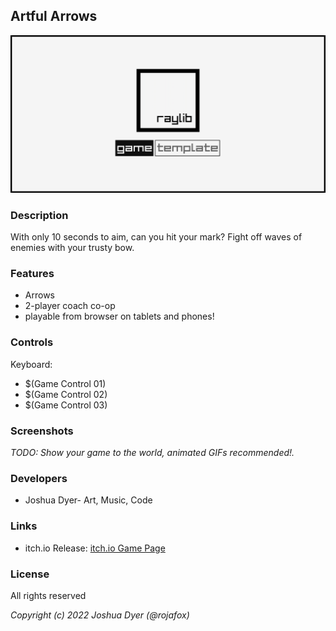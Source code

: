 ## Artful Arrows

![Artful Arrows](screenshots/screenshot000.png "Artful Arrows")

### Description

With only 10 seconds to aim, can you hit your mark? Fight off waves of enemies with your trusty bow.

### Features

 - Arrows
 - 2-player coach co-op
 - playable from browser on tablets and phones!

### Controls

Keyboard:
 - $(Game Control 01)
 - $(Game Control 02)
 - $(Game Control 03)

### Screenshots

_TODO: Show your game to the world, animated GIFs recommended!._

### Developers

 - Joshua Dyer- Art, Music, Code


### Links

 - itch.io Release: [itch.io Game Page](https://rojafox.itch.io/)

### License

All rights reserved

*Copyright (c) 2022 Joshua Dyer (@rojafox)*
